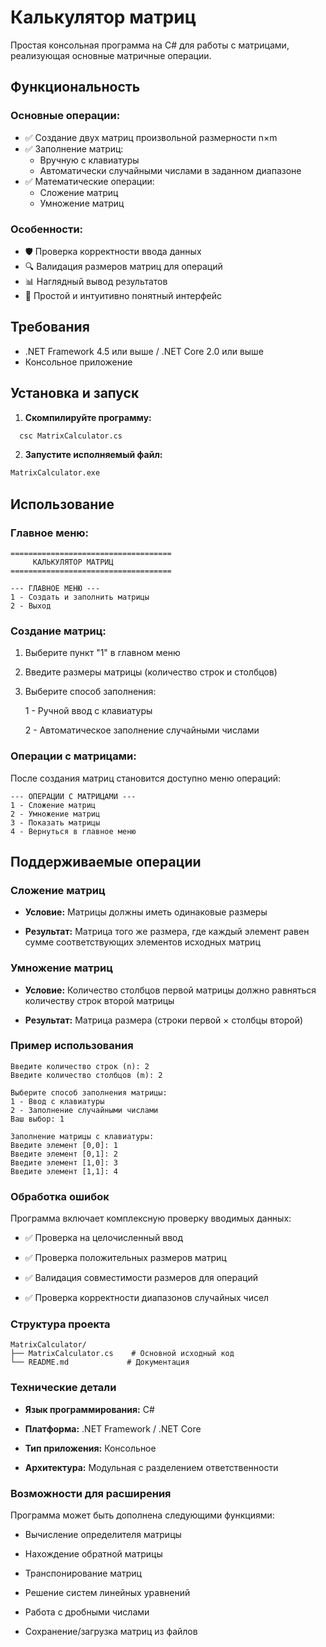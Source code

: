 # Калькулятор матриц

Простая консольная программа на C# для работы с матрицами, реализующая основные матричные операции.

## Функциональность

### Основные операции:
- ✅ Создание двух матриц произвольной размерности n×m
- ✅ Заполнение матриц:
  - Вручную с клавиатуры
  - Автоматически случайными числами в заданном диапазоне
- ✅ Математические операции:
  - Сложение матриц
  - Умножение матриц

### Особенности:
- 🛡️ Проверка корректности ввода данных
- 🔍 Валидация размеров матриц для операций
- 📊 Наглядный вывод результатов
- 🎯 Простой и интуитивно понятный интерфейс

## Требования

- .NET Framework 4.5 или выше / .NET Core 2.0 или выше
- Консольное приложение

## Установка и запуск

1. **Скомпилируйте программу:**
```bash
  csc MatrixCalculator.cs
```
2. **Запустите исполняемый файл:**
  ```bash
  MatrixCalculator.exe
  ```
## Использование
### Главное меню:
  ```
====================================
       КАЛЬКУЛЯТОР МАТРИЦ
====================================

--- ГЛАВНОЕ МЕНЮ ---
1 - Создать и заполнить матрицы
2 - Выход
  ```

### Создание матриц:

  1. Выберите пункт "1" в главном меню

  2. Введите размеры матрицы (количество строк и столбцов)

  3. Выберите способ заполнения:

        1 - Ручной ввод с клавиатуры

        2 - Автоматическое заполнение случайными числами

### Операции с матрицами:

После создания матриц становится доступно меню операций:
  ```
--- ОПЕРАЦИИ С МАТРИЦАМИ ---
1 - Сложение матриц
2 - Умножение матриц
3 - Показать матрицы
4 - Вернуться в главное меню
  ```
## Поддерживаемые операции
### Сложение матриц

  - **Условие:** Матрицы должны иметь одинаковые размеры

  - **Результат:** Матрица того же размера, где каждый элемент равен сумме соответствующих элементов исходных матриц

### Умножение матриц

  - **Условие:** Количество столбцов первой матрицы должно равняться количеству строк второй матрицы

  - **Результат:** Матрица размера (строки первой × столбцы второй)

### Пример использования
  ```
Введите количество строк (n): 2
Введите количество столбцов (m): 2

Выберите способ заполнения матрицы:
1 - Ввод с клавиатуры
2 - Заполнение случайными числами
Ваш выбор: 1

Заполнение матрицы с клавиатуры:
Введите элемент [0,0]: 1
Введите элемент [0,1]: 2
Введите элемент [1,0]: 3
Введите элемент [1,1]: 4
  ```
### Обработка ошибок

Программа включает комплексную проверку вводимых данных:

  - ✅ Проверка на целочисленный ввод

  - ✅ Проверка положительных размеров матриц

  - ✅ Валидация совместимости размеров для операций

  - ✅ Проверка корректности диапазонов случайных чисел

### Структура проекта
  ```
MatrixCalculator/
├── MatrixCalculator.cs    # Основной исходный код
└── README.md             # Документация
  ```
### Технические детали

  - **Язык программирования:** C#

  - **Платформа:** .NET Framework / .NET Core

  - **Тип приложения:** Консольное

  - **Архитектура:** Модульная с разделением ответственности

### Возможности для расширения

Программа может быть дополнена следующими функциями:

  - Вычисление определителя матрицы

  - Нахождение обратной матрицы

  - Транспонирование матриц

  - Решение систем линейных уравнений

  - Работа с дробными числами

  - Сохранение/загрузка матриц из файлов
